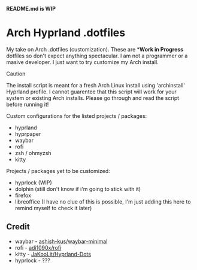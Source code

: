 **README.md is WIP**

# Arch Hyprland .dotfiles

My take on Arch .dotfiles (customization). These are ***Work in Progress** dotfiles so don't expect anything spectacular. I am not a programmer or a masive developer. I just want to try customize my Arch install.

> [!CAUTION]
> The install script is meant for a fresh Arch Linux install using 'archinstall' Hyprland profile. I cannot guarentee that this script will work for your system or existing Arch installs. Please go through and read the script before running it!

Custom configurations for the listed projects / packages:
- hyprland
- hyprpaper
- waybar
- rofi
- zsh / ohmyzsh
- kitty

Projects / packages yet to be customized:
- hyprlock (WIP)
- dolphin (still don't know if i'm going to stick with it)
- firefox
- libreoffice (I have no clue of this is possible, I'm just adding this here to remind myself to check it later)

## Credit
- waybar - [ashish-kus/waybar-minimal](https://github.com/ashish-kus/waybar-minimal)
- rofi - [adi1090x/rofi](https://github.com/adi1090x/rofi)
- kitty - [JaKooLit/Hyprland-Dots](https://github.com/JaKooLit/Hyprland-Dots)
- hyprlock - ???